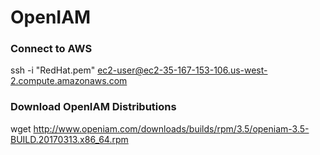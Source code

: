 # OpenIAM

### Connect to AWS
ssh -i "RedHat.pem" ec2-user@ec2-35-167-153-106.us-west-2.compute.amazonaws.com

### Download OpenIAM Distributions
wget http://www.openiam.com/downloads/builds/rpm/3.5/openiam-3.5-BUILD.20170313.x86_64.rpm
